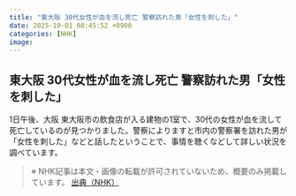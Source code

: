 ```yaml
---
title: "東大阪 30代女性が血を流し死亡 警察訪れた男「女性を刺した」"
date: 2025-10-01 08:45:52 +0900
categories: [NHK]
image: 
---
```

## 東大阪 30代女性が血を流し死亡 警察訪れた男「女性を刺した」

1日午後、大阪 東大阪市の飲食店が入る建物の1室で、30代の女性が血を流して死亡しているのが見つかりました。警察によりますと市内の警察署を訪れた男が「女性を刺した」などと話したということで、事情を聴くなどして詳しい状況を調べています。

> ※ NHK記事は本文・画像の転載が許可されていないため、概要のみ掲載しています。
[出典（NHK）](http://www3.nhk.or.jp/news/html/20251001/k10014938011000.html)
